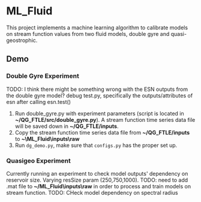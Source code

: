 # ML_Fluid 

This project implements a machine learning algorithm to calibrate models on stream function values from two fluid models, double gyre and quasi-geostrophic. 

## Demo 

### Double Gyre Experiment
TODO: I think there might be something wrong with the ESN outputs from the double gyre model? debug test.py, specifically the outputs/attributes of esn after calling esn.test() 

1. Run double_gyre.py with experiment parameters (script is located in __~/QG_FTLE/src/double_gyre.py__). A stream function time series data file will be saved down in __~/QG_FTLE/inputs__. 
2. Copy the stream function time series data file from __~/QG_FTLE/inputs__ to __~\ML_Fluid\inputs\raw__
3. Run ```dg_demo.py```, make sure that ```configs.py``` has the proper set up. 


### Quasigeo Experiment
Currently running an experiment to check model outputs' dependency on reservoir size. Varying resSize param (250,750,1000). 
TODO: need to add .mat file to __~/ML_Fluid\inputs\raw__ in order to process and train models on stream function. 
TODO: CHeck model dependency on spectral radius
